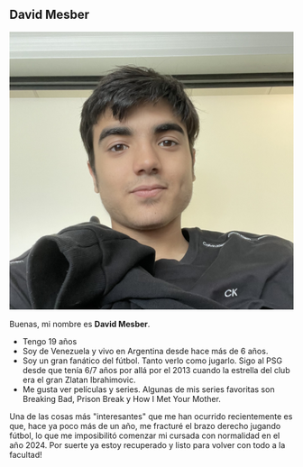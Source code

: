 ## David Mesber
![imagen](IMG_7670.jpg "Imagen de mí")

Buenas, mi nombre es **David Mesber**. 
- Tengo 19 años
- Soy de Venezuela y vivo en Argentina desde hace más de 6 años.
- Soy un gran fanático del fútbol. Tanto verlo como jugarlo. Sigo al PSG desde que tenía 6/7 años por allá por el 2013 cuando la estrella del club era el gran Zlatan Ibrahimovic.
- Me gusta ver películas y series. Algunas de mis series favoritas son Breaking Bad, Prison Break y How I Met Your Mother.

Una de las cosas más "interesantes" que me han ocurrido recientemente es que, hace ya poco más de un año, me fracturé el brazo derecho jugando fútbol, lo que me imposibilitó comenzar mi cursada con normalidad en el año 2024.
Por suerte ya estoy recuperado y listo para volver con todo a la facultad!
